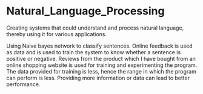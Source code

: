 # Natural_Language_Processing

Creating systems that could understand and process natural language, thereby
 using it for various applications.
 
Using Naive bayes network to classify sentences. Online feedback is used as
 data and is used to train the system to know whether a sentence is positive
  or negative. Reviews from the product which I have bought from an online
   shopping website is used for training and experimenting the program.
   The data provided for training is less, hence the range in which the
    program can perform is less. Providing more information or data can lead
     to better performance.
